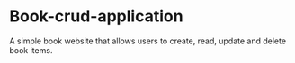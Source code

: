 # Book-crud-application
 A simple book website that allows users to create, read, update and delete book items. 
